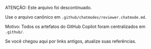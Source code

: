 ATENÇÃO: Este arquivo foi descontinuado.

Use o arquivo canônico em `.github/chatmodes/reviewer.chatmode.md`.

Motivo: Todos os artefatos do GitHub Copilot foram centralizados em `.github/`.

Se você chegou aqui por links antigos, atualize suas referências.
